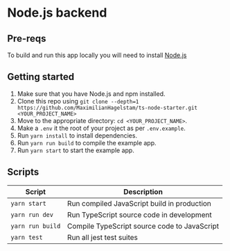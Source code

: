 # Node.js backend

## Pre-reqs

To build and run this app locally you will need to install [Node.js](https://nodejs.org/en/)

## Getting started

1.  Make sure that you have Node.js and npm installed.
2.  Clone this repo using `git clone --depth=1 https://github.com/MaximilianHagelstam/ts-node-starter.git <YOUR_PROJECT_NAME>`
3.  Move to the appropriate directory: `cd <YOUR_PROJECT_NAME>`.
4.  Make a `.env` it the root of your project as per `.env.example`.
5.  Run `yarn install` to install dependencies.
6.  Run `yarn run build` to compile the example app.
7.  Run `yarn start` to start the example app.

## Scripts

| Script           | Description                                  |
| ---------------- | -------------------------------------------- |
| `yarn start`     | Run compiled JavaScript build in production  |
| `yarn run dev`   | Run TypeScript source code in development    |
| `yarn run build` | Compile TypeScript source code to JavaScript |
| `yarn test`      | Run all jest test suites                     |
